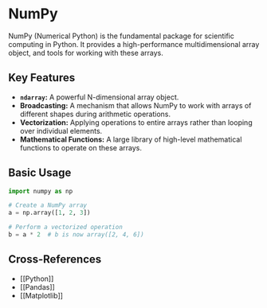 # NumPy

NumPy (Numerical Python) is the fundamental package for scientific computing in Python. It provides a high-performance multidimensional array object, and tools for working with these arrays.

## Key Features

*   **`ndarray`:** A powerful N-dimensional array object.
*   **Broadcasting:** A mechanism that allows NumPy to work with arrays of different shapes during arithmetic operations.
*   **Vectorization:** Applying operations to entire arrays rather than looping over individual elements.
*   **Mathematical Functions:** A large library of high-level mathematical functions to operate on these arrays.

## Basic Usage

```python
import numpy as np

# Create a NumPy array
a = np.array([1, 2, 3])

# Perform a vectorized operation
b = a * 2  # b is now array([2, 4, 6])
```

## Cross-References

*   [[Python]]
*   [[Pandas]]
*   [[Matplotlib]]
